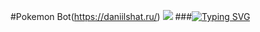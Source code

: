 #Pokemon Bot(https://daniilshat.ru/) ![](https://github.com/blackcater/blackcater/raw/main/images/Hi.gif)
###[![Typing SVG](https://readme-typing-svg.herokuapp.com?font=Fira+Code&letterSpacing=letter-spacing%3A+-1px;&pause=1000&color=000000&center=%D0%9B%D0%9E%D0%96%D0%AC&vCenter=%D0%9B%D0%9E%D0%96%D0%AC&multiline=true&repeat=%D0%B8%D1%81%D1%82%D0%B8%D0%BD%D0%BD%D1%8B%D0%B9&random=%D0%9B%D0%9E%D0%96%D0%AC&width=435&lines=%D0%A1%D1%80%D0%B0%D0%B7%D0%B8%D1%81%D1%8C+%D1%81+%D0%B4%D1%80%D1%83%D0%B7%D1%8C%D1%8F%D0%BC%D0%B8+%D0%B8+%D0%BF%D1%80%D0%BE%D0%BA%D0%B0%D1%87%D0%B0%D0%B9+%D1%81%D0%B2%D0%BE%D0%B5%D0%B3%D0%BE;%D0%A3%D0%BD%D0%B8%D0%BA%D0%B0%D0%BB%D1%8C%D0%BD%D0%BE%D0%B3%D0%BE+%D0%BF%D0%BE%D0%BA%D0%B5%D0%BC%D0%BE%D0%BD%D0%B0+%D0%B2+Telegram!+)](https://git.io/typing-svg)
